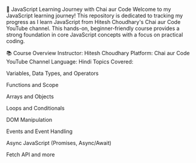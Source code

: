 🚀 JavaScript Learning Journey with Chai aur Code
Welcome to my JavaScript learning journey! This repository is dedicated to tracking my progress as I learn JavaScript from Hitesh Choudhary's Chai aur Code YouTube channel. This hands-on, beginner-friendly course provides a strong foundation in core JavaScript concepts with a focus on practical coding.

📚 Course Overview
Instructor: Hitesh Choudhary
Platform: Chai aur Code YouTube Channel
Language: Hindi
Topics Covered:

Variables, Data Types, and Operators

Functions and Scope

Arrays and Objects

Loops and Conditionals

DOM Manipulation

Events and Event Handling

Async JavaScript (Promises, Async/Await)

Fetch API and more
